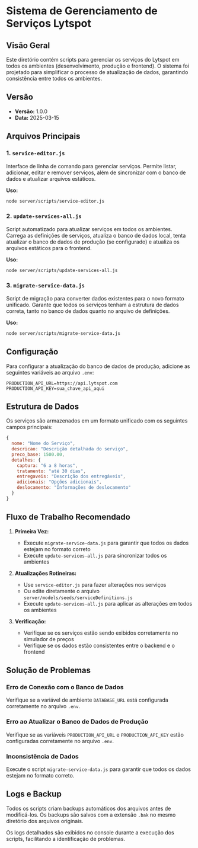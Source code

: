 # Sistema de Gerenciamento de Serviços Lytspot

## Visão Geral

Este diretório contém scripts para gerenciar os serviços do Lytspot em todos os ambientes (desenvolvimento, produção e frontend). O sistema foi projetado para simplificar o processo de atualização de dados, garantindo consistência entre todos os ambientes.

## Versão
- **Versão:** 1.0.0
- **Data:** 2025-03-15

## Arquivos Principais

### 1. `service-editor.js`
Interface de linha de comando para gerenciar serviços. Permite listar, adicionar, editar e remover serviços, além de sincronizar com o banco de dados e atualizar arquivos estáticos.

**Uso:**
```bash
node server/scripts/service-editor.js
```

### 2. `update-services-all.js`
Script automatizado para atualizar serviços em todos os ambientes. Carrega as definições de serviços, atualiza o banco de dados local, tenta atualizar o banco de dados de produção (se configurado) e atualiza os arquivos estáticos para o frontend.

**Uso:**
```bash
node server/scripts/update-services-all.js
```

### 3. `migrate-service-data.js`
Script de migração para converter dados existentes para o novo formato unificado. Garante que todos os serviços tenham a estrutura de dados correta, tanto no banco de dados quanto no arquivo de definições.

**Uso:**
```bash
node server/scripts/migrate-service-data.js
```

## Configuração

Para configurar a atualização do banco de dados de produção, adicione as seguintes variáveis ao arquivo `.env`:

```
PRODUCTION_API_URL=https://api.lytspot.com
PRODUCTION_API_KEY=sua_chave_api_aqui
```

## Estrutura de Dados

Os serviços são armazenados em um formato unificado com os seguintes campos principais:

```javascript
{
  nome: "Nome do Serviço",
  descricao: "Descrição detalhada do serviço",
  preco_base: 1500.00,
  detalhes: {
    captura: "6 a 8 horas",
    tratamento: "até 30 dias",
    entregaveis: "Descrição dos entregáveis",
    adicionais: "Opções adicionais",
    deslocamento: "Informações de deslocamento"
  }
}
```

## Fluxo de Trabalho Recomendado

1. **Primeira Vez:**
   - Execute `migrate-service-data.js` para garantir que todos os dados estejam no formato correto
   - Execute `update-services-all.js` para sincronizar todos os ambientes

2. **Atualizações Rotineiras:**
   - Use `service-editor.js` para fazer alterações nos serviços
   - Ou edite diretamente o arquivo `server/models/seeds/serviceDefinitions.js`
   - Execute `update-services-all.js` para aplicar as alterações em todos os ambientes

3. **Verificação:**
   - Verifique se os serviços estão sendo exibidos corretamente no simulador de preços
   - Verifique se os dados estão consistentes entre o backend e o frontend

## Solução de Problemas

### Erro de Conexão com o Banco de Dados
Verifique se a variável de ambiente `DATABASE_URL` está configurada corretamente no arquivo `.env`.

### Erro ao Atualizar o Banco de Dados de Produção
Verifique se as variáveis `PRODUCTION_API_URL` e `PRODUCTION_API_KEY` estão configuradas corretamente no arquivo `.env`.

### Inconsistência de Dados
Execute o script `migrate-service-data.js` para garantir que todos os dados estejam no formato correto.

## Logs e Backup

Todos os scripts criam backups automáticos dos arquivos antes de modificá-los. Os backups são salvos com a extensão `.bak` no mesmo diretório dos arquivos originais.

Os logs detalhados são exibidos no console durante a execução dos scripts, facilitando a identificação de problemas.
